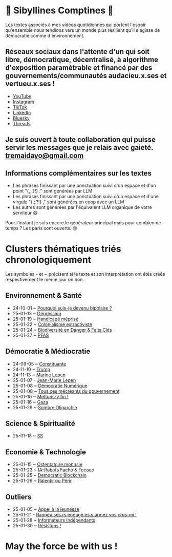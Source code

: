 # 👾 Sibyllines Comptines 🦄

 Les textes associés à mes vidéos quotidiennes qui portent l'espoir qu'ensemble nous tendions vers un monde plus résilient qu'il s'agisse de démocratie comme d'environnement.

## Réseaux sociaux dans l'attente d'un qui soit libre, démocratique, décentralisé, à algorithme d'exposition paramétrable et financé par des gouvernements/communautés audacieu.x.ses et vertueu.x.ses !
- [YouTube](https://www.youtube.com/@TremaiDayo)
- [Instagram](https://www.instagram.com/tremaidayo8/)
- [TikTok](https://www.tiktok.com/@tremaidayoo?lang=fr)
- [LinkedIn](https://www.linkedin.com/in/ga%C3%ABl-beck-7b098880/)
- [Bluesky](https://bsky.app/profile/tremaidayo.bsky.social)
- [Threads](https://www.threads.net/@tremaidayo8)

## Je suis ouvert à toute collaboration qui puisse servir les messages que je relais avec gaieté. tremaidayo@gmail.com

## Informations complémentaires sur les textes
- Les phrases finissant par une ponctuation suivi d'un espace et d'un point "{,;.?!} ." sont générées par LLM
- Les phrases finissant par une ponctuation suivi d'un espace et d'une virgule "{,;.?!} ," sont générées en coop avec un LLM
- Les autres sont générées par l'équivalent LLM organique de votre serviteur 😄

Pour l'instant je suis encore le générateur principal mais pour combien de temps ? Les paris sont ouverts. 🙃

# Clusters thématiques triés chronologiquement
Les symboles - et ~ précisent si le texte et son interprétation ont étés créés respectivement le même jour on non.
## Environnement & Santé
- 24-10-01 ~ [Pourquoi suis-je devenu bipolaire ?](https://github.com/TremaiDayo/Fragments-Lyriques/blob/main/2024/24-10-01%20~%20Pourquoi%20suis%20je%20devenu%20bipolaire%20%3F)
- 25-01-13 ~ [Dépression](https://github.com/TremaiDayo/Fragments-Lyriques/blob/main/2025/25-01-13%20~%20D%C3%A9pression)
- 25-01-19 ~ [Handicapé méprisé](https://github.com/TremaiDayo/Fragments-Lyriques/blob/main/2025/25-01-19%20~%20Handicap%C3%A9%20m%C3%A9pris%C3%A9)
- 25-01-22 ~ [Colonialisme extractiviste](https://github.com/TremaiDayo/Fragments-Lyriques/blob/main/2025/25-01-22%20~%20Colonialisme%20extractiviste)
- 25-01-24 ~ [Biodiversité en Danger & Faits Clés](https://github.com/TremaiDayo/Fragments-Lyriques/blob/main/2025/25-01-24%20~%20Biodiversit%C3%A9%20en%20Danger%20%26%20Faits%20Cl%C3%A9s)
- 25-01-27 ~ [PFAS](https://github.com/TremaiDayo/Fragments-Lyriques/blob/main/2025/25-01-27%20~%20PFAS)
## Démocratie & Médiocratie
- 24-09-05 ~ [Constituante](https://github.com/TremaiDayo/Fragments-Lyriques/blob/main/2024/24-09-05%20~%20Constituante)
- 24-11-10 ~ [Trump](https://github.com/TremaiDayo/Fragments-Lyriques/blob/main/2024/24-11-10%20~%20Trump)
- 24-11-13 ~ [Marine Lepen](https://github.com/TremaiDayo/Fragments-Lyriques/blob/main/2024/24-11-13%20~%20Marine%20Lepen)
- 25-01-07 - [Jean-Marie Lepen](https://github.com/TremaiDayo/Fragments-Lyriques/blob/main/2025/25-01-07%20-%20Jean%20Marie%20Lepen)
- 25-01-08 ~ [Démocratie Numérique](https://github.com/TremaiDayo/Fragments-Lyriques/blob/main/2025/25-01-08%20~%20D%C3%A9mocratie%20Num%C3%A9rique)
- 25-01-08 ~ [Tous ces mécréants du gouvernement](https://github.com/TremaiDayo/Fragments-Lyriques/blob/main/2025/25-01-08%20~%20Tous%20ces%20m%C3%A9cr%C3%A9ants%20du%20gouvernement)
- 25-01-10 ~ [Mettons-y fin !](https://github.com/TremaiDayo/Fragments-Lyriques/blob/main/2025/25-01-10%20~%20Mettons-y%20fin)
- 25-01-16 ~ [Gaza](https://github.com/TremaiDayo/Fragments-Lyriques/blob/main/2025/25-01-16%20~%20Gaza)
- 25-01-29 ~ [Sombre Oligarchie](https://github.com/TremaiDayo/Sibyllines-Comptines/blob/main/2025/25-01-29%20~%20Sombre%20Oligarchie)
## Science & Spiritualité
- 25-01-18 ~ [SS](https://github.com/TremaiDayo/Fragments-Lyriques/blob/main/2025/25-01-18%20~%20SS)
## Economie & Technologie
- 25-01-15 ~ [Ostentatoire monnaie](https://github.com/TremaiDayo/Fragments-Lyriques/blob/main/2025/25-01-15%20~%20Ostentatoire%20monnaie)
- 25-01-23 ~ [IA-Robots Facho & Fococo](https://github.com/TremaiDayo/Fragments-Lyriques/blob/main/2025/25-01-23%20~%20IA-Robots%20Facho%20%26%20Fococo)
- 25-01-25 ~ [Democratic Blockchain](https://github.com/TremaiDayo/Fragments-Lyriques/blob/main/2025/25-01-25%20~%20Democratic%20Blockchain)
- 25-01-26 ~ [Ralentir ou Périr](https://github.com/TremaiDayo/Fragments-Lyriques/blob/main/2025/25-01-26%20~%20Ralentir%20ou%20P%C3%A9rir)
## Outliers
- 25-01-05 ~ [Appel à la jeunesse](https://github.com/TremaiDayo/Fragments-Lyriques/blob/main/2025/25-01-05%20~%20Appel%20%C3%A0%20la%20jeunesse)
- 25-01-21 - [Rappeu.ses.rs engagé.es.s armez vos cros-mi !](https://github.com/TremaiDayo/Fragments-Lyriques/blob/main/2025/25-01-21%20-%20Rappeu.ses.rs%20engag%C3%A9.es.s%20armez%20vos%20cros-mi%20!)
- 25-01-28 ~ [Informateurs Indépendants](https://github.com/TremaiDayo/Fragments-Lyriques/blob/main/2025/25-01-28%20~%20Informateurs%20Ind%C3%A9pendants)
- 25-01-30 ~ [Résistons !](https://github.com/TremaiDayo/Sibyllines-Comptines/blob/main/2025/25-01-30%20~%20R%C3%A9sistons%20!)


# May the force be with us !
